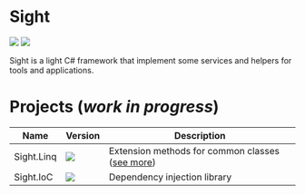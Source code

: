 # Sight

[![](https://img.shields.io/github/license/LePtitDev/Sight)](https://github.com/LePtitDev/Sight/blob/main/LICENSE) [![](https://github.com/LePtitDev/Sight/actions/workflows/ci.yml/badge.svg)](https://github.com/LePtitDev/Sight/actions)

Sight is a light C# framework that implement some services and helpers for tools and applications.

# Projects (*work in progress*)

| Name | Version | Description |
| --- | --- | --- |
| Sight.Linq | [![](https://img.shields.io/nuget/v/Sight.Linq.svg)](https://www.nuget.org/packages/Sight.Linq/) | Extension methods for common classes ([see more](src/Sight.Linq/README.md)) |
| Sight.IoC | [![](https://img.shields.io/nuget/v/Sight.IoC.svg)](https://www.nuget.org/packages/Sight.IoC/) | Dependency injection library |
